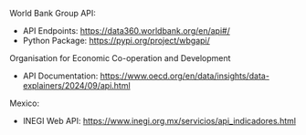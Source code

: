 World Bank Group API:
- API Endpoints: https://data360.worldbank.org/en/api#/
- Python Package: https://pypi.org/project/wbgapi/

Organisation for Economic Co-operation and Development
- API Documentation: https://www.oecd.org/en/data/insights/data-explainers/2024/09/api.html

Mexico:
- INEGI Web API: https://www.inegi.org.mx/servicios/api_indicadores.html